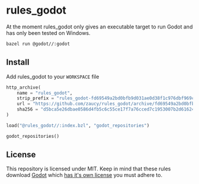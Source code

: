 # rules_godot

At the moment rules_godot only gives an executable target to run Godot and has only been tested on Windows.

```sh
bazel run @godot//:godot
```

## Install

Add rules_godot to your `WORKSPACE` file

```python
http_archive(
    name = "rules_godot",
    strip_prefix = "rules_godot-fd69549a2bd0bfb9d031ae0d38f1c976dbf969c8",
    url = "https://github.com/zaucy/rules_godot/archive/fd69549a2bd0bfb9d031ae0d38f1c976dbf969c8.zip",
    sha256 = "d5bca5e26dbae0586d4fb5c6c55ce17f7a76cced7c1953007b2d61624e033826",
)

load("@rules_godot//:index.bzl", "godot_repositories")

godot_repositories()
```

## License

This repository is licensed under MIT. Keep in mind that these rules download [Godot](https://godotengine.org) which [has it's own license](https://godotengine.org/license) you must adhere to.
